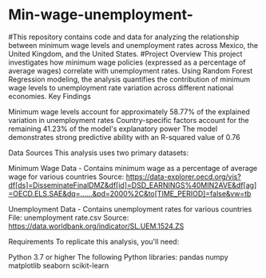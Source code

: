 # Min-wage-unemployment-
#This repository contains code and data for analyzing the relationship between minimum wage levels and unemployment rates across Mexico, the United Kingdom, and the United States.
#Project Overview
This project investigates how minimum wage policies (expressed as a percentage of average wages) correlate with unemployment rates. Using Random Forest Regression modeling, the analysis quantifies the contribution of minimum wage levels to unemployment rate variation across different national economies.
Key Findings

Minimum wage levels account for approximately 58.77% of the explained variation in unemployment rates
Country-specific factors account for the remaining 41.23% of the model's explanatory power
The model demonstrates strong predictive ability with an R-squared value of 0.76

Data Sources
This analysis uses two primary datasets:

Minimum Wage Data - Contains minimum wage as a percentage of average wage for various countries
Source: https://data-explorer.oecd.org/vis?df[ds]=DisseminateFinalDMZ&df[id]=DSD_EARNINGS%40MIN2AVE&df[ag]=OECD.ELS.SAE&dq=......&pd=2000%2C&to[TIME_PERIOD]=false&vw=tb

Unemployment Data - Contains unemployment rates for various countries
File: unemployment rate.csv
Source: https://data.worldbank.org/indicator/SL.UEM.1524.ZS

Requirements
To replicate this analysis, you'll need:

Python 3.7 or higher
The following Python libraries:
pandas
numpy
matplotlib
seaborn
scikit-learn
